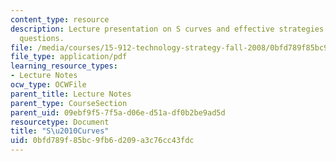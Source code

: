 ```yaml
---
content_type: resource
description: Lecture presentation on S curves and effective strategies to tackle key
  questions.
file: /media/courses/15-912-technology-strategy-fall-2008/0bfd789f85bc9fb6d209a3c76cc43fdc_lec_02.pdf
file_type: application/pdf
learning_resource_types:
- Lecture Notes
ocw_type: OCWFile
parent_title: Lecture Notes
parent_type: CourseSection
parent_uid: 09ebf9f5-7f5a-d06e-d51a-df0b2be9ad5d
resourcetype: Document
title: "S\u2010Curves"
uid: 0bfd789f-85bc-9fb6-d209-a3c76cc43fdc
---
```

